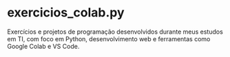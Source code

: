# exercicios_colab.py
Exercícios e projetos de programação desenvolvidos durante meus estudos em TI, com foco em Python, desenvolvimento web e ferramentas como Google Colab e VS Code.
